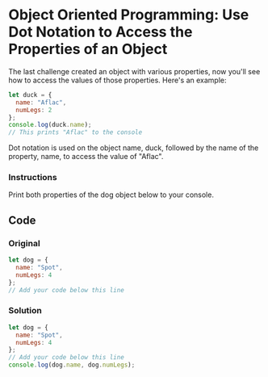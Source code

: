 # Object Oriented Programming: Use Dot Notation to Access the Properties of an Object

The last challenge created an object with various properties, now you'll see how to access the values of those properties. Here's an example:

```javascript
let duck = {
  name: "Aflac",
  numLegs: 2
};
console.log(duck.name);
// This prints "Aflac" to the console
```
Dot notation is used on the object name, duck, followed by the name of the property, name, to access the value of "Aflac".

### Instructions

Print both properties of the dog object below to your console.

## Code

### Original

```javascript
let dog = {
  name: "Spot",
  numLegs: 4
};
// Add your code below this line
```

### Solution

```javascript
let dog = {
  name: "Spot",
  numLegs: 4
};
// Add your code below this line
console.log(dog.name, dog.numLegs);
```
